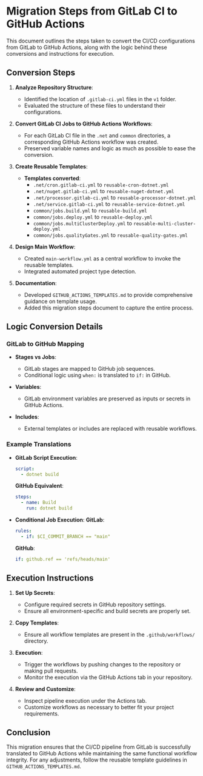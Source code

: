 # Migration Steps from GitLab CI to GitHub Actions

This document outlines the steps taken to convert the CI/CD configurations from GitLab to GitHub Actions, along with the logic behind these conversions and instructions for execution.

## Conversion Steps

1. **Analyze Repository Structure**:
   - Identified the location of `.gitlab-ci.yml` files in the `v1` folder.
   - Evaluated the structure of these files to understand their configurations.

2. **Convert GitLab CI Jobs to GitHub Actions Workflows**:
   - For each GitLab CI file in the `.net` and `common` directories, a corresponding GitHub Actions workflow was created.
   - Preserved variable names and logic as much as possible to ease the conversion.
   
3. **Create Reusable Templates**:
   - **Templates converted**:
     - `.net/cron.gitlab-ci.yml` to `reusable-cron-dotnet.yml`
     - `.net/nuget.gitlab-ci.yml` to `reusable-nuget-dotnet.yml`
     - `.net/processor.gitlab-ci.yml` to `reusable-processor-dotnet.yml`
     - `.net/service.gitlab-ci.yml` to `reusable-service-dotnet.yml`
     - `common/jobs.build.yml` to `reusable-build.yml`
     - `common/jobs.deploy.yml` to `reusable-deploy.yml`
     - `common/jobs.multiClusterDeploy.yml` to `reusable-multi-cluster-deploy.yml`
     - `common/jobs.qualityGates.yml` to `reusable-quality-gates.yml`
   
4. **Design Main Workflow**:
   - Created `main-workflow.yml` as a central workflow to invoke the reusable templates.
   - Integrated automated project type detection.

5. **Documentation**:
   - Developed `GITHUB_ACTIONS_TEMPLATES.md` to provide comprehensive guidance on template usage.
   - Added this migration steps document to capture the entire process.

## Logic Conversion Details

### GitLab to GitHub Mapping
- **Stages vs Jobs**:
  - GitLab stages are mapped to GitHub job sequences.
  - Conditional logic using `when:` is translated to `if:` in GitHub.

- **Variables**:
  - GitLab environment variables are preserved as inputs or secrets in GitHub Actions.

- **Includes**:
  - External templates or includes are replaced with reusable workflows.

### Example Translations
- **GitLab Script Execution**:
  ```yaml
  script:
    - dotnet build
  ```
  **GitHub Equivalent**:
  ```yaml
  steps:
    - name: Build
      run: dotnet build
  ```

- **Conditional Job Execution**:
  **GitLab**:
  ```yaml
  rules:
    - if: $CI_COMMIT_BRANCH == "main"
  ```
  **GitHub**:
  ```yaml
  if: github.ref == 'refs/heads/main'
  ```

## Execution Instructions

1. **Set Up Secrets**:
   - Configure required secrets in GitHub repository settings.
   - Ensure all environment-specific and build secrets are properly set.

2. **Copy Templates**:
   - Ensure all workflow templates are present in the `.github/workflows/` directory.

3. **Execution**:
   - Trigger the workflows by pushing changes to the repository or making pull requests.
   - Monitor the execution via the GitHub Actions tab in your repository.

4. **Review and Customize**:
   - Inspect pipeline execution under the Actions tab.
   - Customize workflows as necessary to better fit your project requirements.

## Conclusion

This migration ensures that the CI/CD pipeline from GitLab is successfully translated to GitHub Actions while maintaining the same functional workflow integrity. For any adjustments, follow the reusable template guidelines in `GITHUB_ACTIONS_TEMPLATES.md`.
